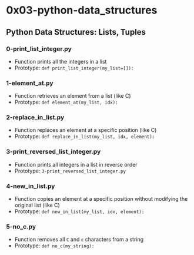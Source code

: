 # 0x03-python-data_structures

## Python Data Structures: Lists, Tuples

### 0-print_list_integer.py
* Function prints all the integers in a list
* Prototype: `def print_list_integer(my_list=[]):`

### 1-element_at.py
* Function retrieves an element from a list (like C)
* Prototype: `def element_at(my_list, idx):`

### 2-replace_in_list.py
* Function replaces an element at a specific position (like C)
* Prototype: `def replace_in_list(my_list, idx, element):`

### 3-print_reversed_list_integer.py
* Function prints all integers in a list in reverse order
* Prototype: `3-print_reversed_list_integer.py`

### 4-new_in_list.py
* Function copies an element at a specific position without modifying the original list (like C)
* Prototype: `def new_in_list(my_list, idx, element):`

### 5-no_c.py
* Function removes all `C` and `c` characters from a string
* Prototype: `def no_c(my_string):`

